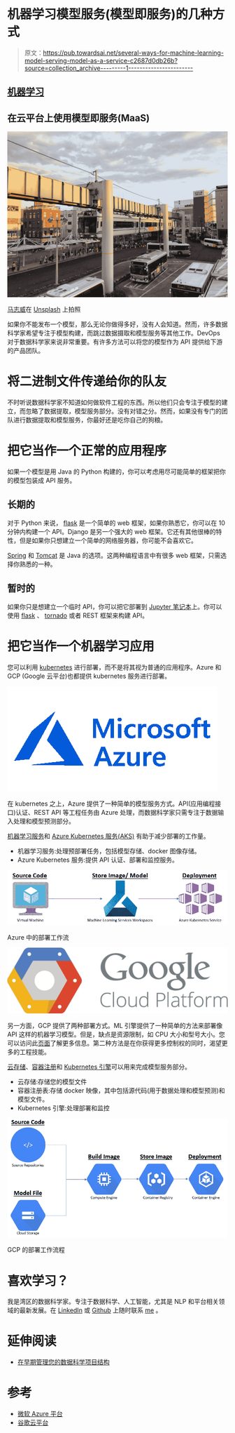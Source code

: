 # 机器学习模型服务(模型即服务)的几种方式

> 原文：<https://pub.towardsai.net/several-ways-for-machine-learning-model-serving-model-as-a-service-c2687d0db26b?source=collection_archive---------1----------------------->

## [机器学习](https://towardsai.net/p/category/machine-learning)

## 在云平台上使用模型即服务(MaaS)

![](img/a6e51cd142a99678fd1cc2e22ef7ce8d.png)

[马志威](https://unsplash.com/@makcedward?utm_source=medium&utm_medium=referral)在 [Unsplash](https://unsplash.com/?utm_source=medium&utm_medium=referral) 上拍照

如果你不能发布一个模型，那么无论你做得多好，没有人会知道。然而，许多数据科学家希望专注于模型构建，而跳过数据摄取和模型服务等其他工作。DevOps 对于数据科学家来说非常重要。有许多方法可以将您的模型作为 API 提供给下游的产品团队。

# 将二进制文件传递给你的队友

不时听说数据科学家不知道如何做软件工程的东西。所以他们只会专注于模型的建立，而忽略了数据提取，模型服务部分。没有对错之分。然而，如果没有专门的团队进行数据提取和模型服务，你最好还是吃你自己的狗粮。

# 把它当作一个正常的应用程序

如果一个模型是用 Java 的 Python 构建的，你可以考虑用尽可能简单的框架把你的模型包装成 API 服务。

## 长期的

对于 Python 来说， [flask](http://flask.pocoo.org/) 是一个简单的 web 框架，如果你熟悉它，你可以在 10 分钟内构建一个 API。Django 是另一个强大的 web 框架。它还有其他很棒的特性，但是如果你只想建立一个简单的网络服务器，你可能不会喜欢它。

[Spring](https://spring.io/) 和 [Tomcat](http://tomcat.apache.org/) 是 Java 的选项。这两种编程语言中有很多 web 框架，只需选择你熟悉的一种。

## 暂时的

如果你只是想建立一个临时 API，你可以把它部署到 [Jupyter 笔记本](https://jupyter.org/)上。你可以使用 [flask](https://www.flaskapi.org/#example) 、 [tornado](https://www.tornadoweb.org/en/stable/) 或者 REST 框架来构建 API。

# 把它当作一个机器学习应用

您可以利用 [kubernetes](https://kubernetes.io/) 进行部署，而不是将其视为普通的应用程序。Azure 和 GCP (Google 云平台)也都提供 kubernetes 服务进行部署。

![](img/00832b12755a53c576f37ce67cbcf111.png)

在 kubernetes 之上，Azure 提供了一种简单的模型服务方式。API(应用编程接口)认证、REST API 等工程任务由 Azure 处理，而数据科学家只需专注于数据输入处理和模型预测部分。

[机器学习服务](https://azure.microsoft.com/en-in/services/machine-learning-service/)和 [Azure Kubernetes 服务(AKS)](https://azure.microsoft.com/en-us/services/kubernetes-service/?&OCID=AID2000586_SEM_UInoS0XO&lnkd=Google_Kubernetes_Brand&MarinID=sUInoS0XO_366906494820_azure%20kubernetes%20service_e_c__78855468680_kwd-486572907816_) 有助于减少部署的工作量。

*   机器学习服务:处理预部署任务，包括模型存储、docker 图像存储。
*   Azure Kubernetes 服务:提供 API 认证、部署和监控服务。

![](img/335874409c8b8718dd2dd37e14353e99.png)

Azure 中的部署工作流

![](img/1b0efff6a1814c9ea143661de3e67968.png)

另一方面，GCP 提供了两种部署方式。ML 引擎提供了一种简单的方法来部署像 API 这样的机器学习模型。但是，缺点是资源限制，如 CPU 大小和型号大小。您可以访问此[页面](https://cloud.google.com/ml-engine/docs/quotas#requesting_a_quota_increase)了解更多信息。第二种方法是在你获得更多控制权的同时，渴望更多的工程技能。

[云存储](https://cloud.google.com/storage/)、[容器注册](https://cloud.google.com/container-registry/)和 [Kubernetes 引擎](https://cloud.google.com/kubernetes-engine/)可以用来完成模型服务部分。

*   云存储:存储您的模型文件
*   容器注册表:存储 docker 映像，其中包括源代码(用于数据处理和模型预测)和模型文件。
*   Kubernetes 引擎:处理部署和监控

![](img/1a9afd8af703388eeec15f6ac8711556.png)

GCP 的部署工作流程

# 喜欢学习？

我是湾区的数据科学家。专注于数据科学、人工智能，尤其是 NLP 和平台相关领域的最新发展。在 [LinkedIn](https://www.linkedin.com/in/edwardma1026) 或 [Github](https://github.com/makcedward) 上随时联系 [me](https://makcedward.github.io/) 。

# 延伸阅读

*   [在早期管理您的数据科学项目结构](https://towardsdatascience.com/manage-your-data-science-project-structure-in-early-stage-95f91d4d0600)

# 参考

*   [微软 Azure 平台](https://azure.microsoft.com)
*   [谷歌云平台](https://cloud.google.com)